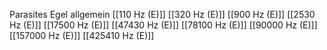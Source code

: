Parasites Egel allgemein
[[110 Hz (E)]]
[[320 Hz (E)]]
[[900 Hz (E)]]
[[2530 Hz (E)]]
[[17500 Hz (E)]]
[[47430 Hz (E)]]
[[78100 Hz (E)]]
[[90000 Hz (E)]]
[[157000 Hz (E)]]
[[425410 Hz (E)]]